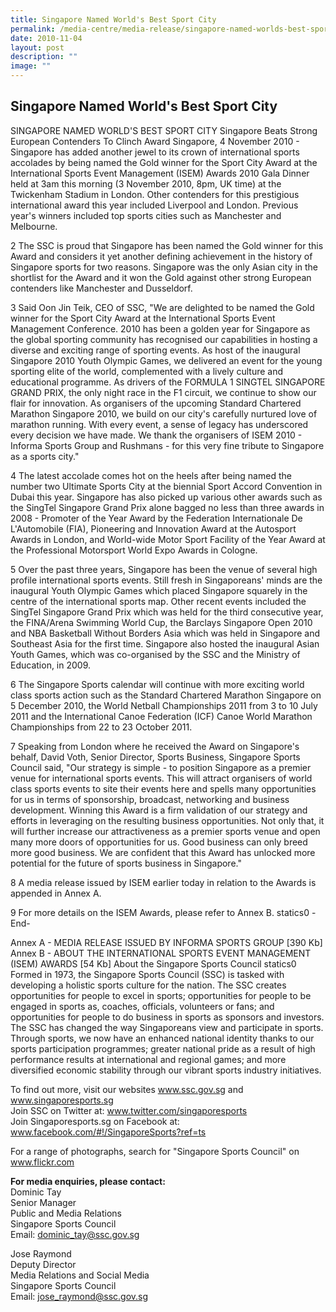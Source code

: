 ```yaml
---
title: Singapore Named World's Best Sport City
permalink: /media-centre/media-release/singapore-named-worlds-best-sport-city/
date: 2010-11-04
layout: post
description: ""
image: ""
---
```

## **Singapore Named World's Best Sport City**

SINGAPORE NAMED WORLD'S BEST SPORT CITY
Singapore Beats Strong European Contenders To Clinch Award
Singapore, 4 November 2010 - Singapore has added another jewel to its crown of international sports accolades by being named the Gold winner for the Sport City Award at the International Sports Event Management (ISEM) Awards 2010 Gala Dinner held at 3am this morning (3 November 2010, 8pm, UK time) at the Twickenham Stadium in London. Other contenders for this prestigious international award this year included Liverpool and London. Previous year's winners included top sports cities such as Manchester and Melbourne.

2 The SSC is proud that Singapore has been named the Gold winner for this Award and considers it yet another defining achievement in the history of Singapore sports for two reasons. Singapore was the only Asian city in the shortlist for the Award and it won the Gold against other strong European contenders like Manchester and Dusseldorf.

3 Said Oon Jin Teik, CEO of SSC, "We are delighted to be named the Gold winner for the Sport City Award at the International Sports Event Management Conference. 2010 has been a golden year for Singapore as the global sporting community has recognised our capabilities in hosting a diverse and exciting range of sporting events. As host of the inaugural Singapore 2010 Youth Olympic Games, we delivered an event for the young sporting elite of the world, complemented with a lively culture and educational programme. As drivers of the FORMULA 1 SINGTEL SINGAPORE GRAND PRIX, the only night race in the F1 circuit, we continue to show our flair for innovation. As organisers of the upcoming Standard Chartered Marathon Singapore 2010, we build on our city's carefully nurtured love of marathon running. With every event, a sense of legacy has underscored every decision we have made. We thank the organisers of ISEM 2010 - Informa Sports Group and Rushmans - for this very fine tribute to Singapore as a sports city."

4 The latest accolade comes hot on the heels after being named the number two Ultimate Sports City at the biennial Sport Accord Convention in Dubai this year. Singapore has also picked up various other awards such as the SingTel Singapore Grand Prix alone bagged no less than three awards in 2008 - Promoter of the Year Award by the Federation Internationale De L'Automobile (FIA), Pioneering and Innovation Award at the Autosport Awards in London, and World-wide Motor Sport Facility of the Year Award at the Professional Motorsport World Expo Awards in Cologne.

5 Over the past three years, Singapore has been the venue of several high profile international sports events. Still fresh in Singaporeans' minds are the inaugural Youth Olympic Games which placed Singapore squarely in the centre of the international sports map. Other recent events included the SingTel Singapore Grand Prix which was held for the third consecutive year, the FINA/Arena Swimming World Cup, the Barclays Singapore Open 2010 and NBA Basketball Without Borders Asia which was held in Singapore and Southeast Asia for the first time. Singapore also hosted the inaugural Asian Youth Games, which was co-organised by the SSC and the Ministry of Education, in 2009.

6 The Singapore Sports calendar will continue with more exciting world class sports action such as the Standard Chartered Marathon Singapore on 5 December 2010, the World Netball Championships 2011 from 3 to 10 July 2011 and the International Canoe Federation (ICF) Canoe World Marathon Championships from 22 to 23 October 2011.

7 Speaking from London where he received the Award on Singapore's behalf, David Voth, Senior Director, Sports Business, Singapore Sports Council said, "Our strategy is simple - to position Singapore as a premier venue for international sports events. This will attract organisers of world class sports events to site their events here and spells many opportunities for us in terms of sponsorship, broadcast, networking and business development. Winning this Award is a firm validation of our strategy and efforts in leveraging on the resulting business opportunities. Not only that, it will further increase our attractiveness as a premier sports venue and open many more doors of opportunities for us. Good business can only breed more good business. We are confident that this Award has unlocked more potential for the future of sports business in Singapore."

8 A media release issued by ISEM earlier today in relation to the Awards is appended in Annex A.

9 For more details on the ISEM Awards, please refer to Annex B.
statics0
-End-

Annex A - MEDIA RELEASE ISSUED BY INFORMA SPORTS GROUP [390 Kb]
Annex B - ABOUT THE INTERNATIONAL SPORTS EVENT MANAGEMENT (ISEM) AWARDS [54 Kb]
About the Singapore Sports Council
statics0
Formed in 1973, the Singapore Sports Council (SSC) is tasked with developing a holistic sports culture for the nation. The SSC creates opportunities for people to excel in sports; opportunities for people to be engaged in sports as, coaches, officials, volunteers or fans; and opportunities for people to do business in sports as sponsors and investors. The SSC has changed the way Singaporeans view and participate in sports. Through sports, we now have an enhanced national identity thanks to our sports participation programmes; greater national pride as a result of high performance results at international and regional games; and more diversified economic stability through our vibrant sports industry initiatives.

To find out more, visit our websites www.ssc.gov.sg and www.singaporesports.sg
<br>
Join SSC on Twitter at: www.twitter.com/singaporesports
<br>
Join Singaporesports.sg on Facebook at: www.facebook.com/#!/SingaporeSports?ref=ts

For a range of photographs, search for "Singapore Sports Council" on www.flickr.com

**For media enquiries, please contact:**
<br>Dominic Tay
<br>Senior Manager
<br>Public and Media Relations
<br>Singapore Sports Council
<br>Email: dominic_tay@ssc.gov.sg

Jose Raymond
<br>Deputy Director
<br>Media Relations and Social Media
<br>Singapore Sports Council
<br>Email: jose_raymond@ssc.gov.sg